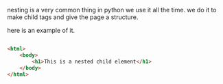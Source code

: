 nesting is a very common thing in python we use it all the time. we do it to make child tags and give the page a structure.


here is an example of it.

```html 

<html>
	<body>
		<h1>This is a nested child element</h1>
	</body>
</html>
```

